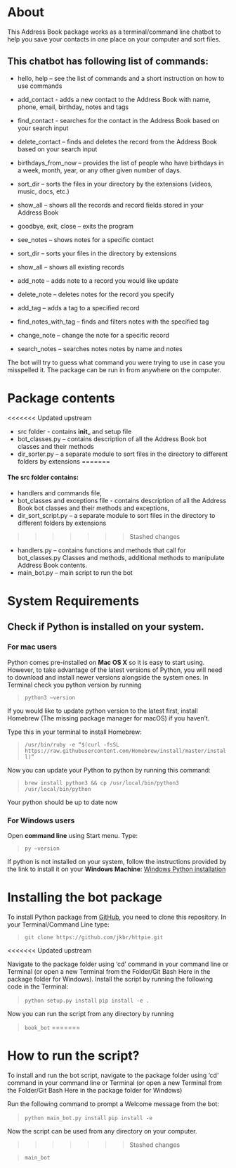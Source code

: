 # About

This Address Book package works as a terminal/command line chatbot to help you save your contacts in one place on your computer and sort files. 

## This chatbot has following list of commands:

* hello, help – see the list of commands and a short instruction on how to use commands

* add_contact - adds a new contact to the Address Book with name, phone, email, birthday, notes and tags

* find_contact - searches for the contact in the Address Book based on your search input

* delete_contact – finds and deletes the record from the Address Book based on your search input

* birthdays_from_now – provides the list of people who have birthdays in a week, month, year, or any other given number of days.

* sort_dir – sorts the files in your directory by the extensions (videos, music, docs, etc.)

* show_all – shows all the records and record fields stored in your Address Book

* goodbye, exit, close – exits the program

* see_notes – shows notes for a specific contact

* sort_dir – sorts your files in the directory by extensions

* show_all – shows all existing records

* add_note – adds note to a record you would like update

* delete_note – deletes notes for the record you specify

* add_tag – adds a tag to a specified record

* find_notes_with_tag – finds and filters notes with the specified tag

* change_note – change the note for a specific record

* search_notes – searches notes notes by name and notes

The bot will try to guess what command you were trying to use in case you misspelled it. The package can be run in from anywhere on the computer.

# Package contents
<<<<<<< Updated upstream

* src folder - contains __init___ and setup file
* bot_classes.py – contains description of all the Address Book bot classes and their methods
* dir_sorter.py – a separate module to sort files in the directory to different folders by extensions
=======
#### The src folder contains:
* handlers and commands file, 
* bot_classes and exceptions file - contains description of all the Address Book bot classes and their methods and exceptions,
* dir_sort_script.py – a separate module to sort files in the directory to different folders by extensions
>>>>>>> Stashed changes
* handlers.py – contains functions and methods that call for bot_classes.py Classes and methods, additional methods to manipulate Address Book contents.
* main_bot.py – main script to run the bot

# System Requirements
## Check if Python is installed on your system.
### **For mac users** 
Python comes pre-installed on **Mac OS X** so it is easy to start using. However, to take advantage of the latest versions of Python, you will need to download and install newer versions alongside the system ones. In Terminal check you python version by running 
> `python3 –version`

  If you would like to update python version to the latest first, install Homebrew (The   missing package manager for macOS) if you haven’t.

Type this in your terminal to install Homebrew:

> `/usr/bin/ruby -e “$(curl -fsSL https://raw.githubusercontent.com/Homebrew/install/master/install)”`

Now you can update your Python to python by running this command:

> `brew install python3 && cp /usr/local/bin/python3 /usr/local/bin/python`

 Your python should be up to date now 

### **For Windows users**

Open **command line** using Start menu. Type:

> `py –version`

If python is not installed on your system, follow the instructions provided by the link to install it on your **Windows Machine**: [Windows Python installation](https://phoenixnap.com/kb/how-to-install-python-3-windows)  

# Installing the bot package
To install Python package from [GitHub](https://github.com/dJg-jpeg/Address-Book-with-BlackJack-and-B-tches/tree/main), you need to clone this repository. In your Terminal/Command Line type:

> `git clone https://github.com/jkbr/httpie.git`

<<<<<<< Updated upstream

Navigate to the package folder using ‘cd’ command in your command line or Terminal (or open a new Terminal from the Folder/Git Bash Here in the package folder for Windows).
Install the script by running the following code in the Terminal:

> `python setup.py install`
> `pip install -e .`

Now you can run the script from any directory by running

> `book_bot`
=======

# How to run the script?

To install and run the bot script, navigate to the package folder using ‘cd’ command in your command line or Terminal (or open a new Terminal from the Folder/Git Bash Here in the package folder for Windows)

Run the following command to prompt a Welcome message from the bot:

> `python main_bot.py install`
> `pip install -e`

Now the script can be used from any directory on your computer. 
>>>>>>> Stashed changes

> `main_bot`
